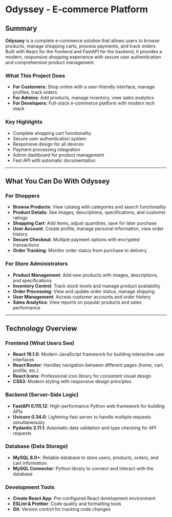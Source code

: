 # Odyssey - E-commerce Platform

## Summary

**Odyssey** is a complete e-commerce solution that allows users to browse products, manage shopping carts, process payments, and track orders. Built with React for the frontend and FastAPI for the backend, it provides a modern, responsive shopping experience with secure user authentication and comprehensive product management.

### What This Project Does
- **For Customers**: Shop online with a user-friendly interface, manage profiles, track orders
- **For Admins**: Add products, manage inventory, view sales analytics
- **For Developers**: Full-stack e-commerce platform with modern tech stack

### Key Highlights
-  Complete shopping cart functionality
-  Secure user authentication system
-  Responsive design for all devices
-  Payment processing integration
- Admin dashboard for product management
-  Fast API with automatic documentation

---

## What You Can Do With Odyssey

### For Shoppers
- **Browse Products**: View catalog with categories and search functionality
- **Product Details**: See images, descriptions, specifications, and customer ratings
- **Shopping Cart**: Add items, adjust quantities, save for later purchase
- **User Account**: Create profile, manage personal information, view order history
- **Secure Checkout**: Multiple payment options with encrypted transactions
- **Order Tracking**: Monitor order status from purchase to delivery

### For Store Administrators
- **Product Management**: Add new products with images, descriptions, and specifications
- **Inventory Control**: Track stock levels and manage product availability
- **Order Processing**: View and update order status, manage shipping
- **User Management**: Access customer accounts and order history
- **Sales Analytics**: View reports on popular products and sales performance

---

## Technology Overview

### Frontend (What Users See)
- **React 19.1.0**: Modern JavaScript framework for building interactive user interfaces
- **React Router**: Handles navigation between different pages (home, cart, profile, etc.)
- **React Icons**: Professional icon library for consistent visual design
- **CSS3**: Modern styling with responsive design principles

### Backend (Server-Side Logic)
- **FastAPI 0.115.12**: High-performance Python web framework for building APIs
- **Uvicorn 0.34.0**: Lightning-fast server to handle multiple requests simultaneously
- **Pydantic 2.11.1**: Automatic data validation and type checking for API requests

### Database (Data Storage)
- **MySQL 8.0+**: Reliable database to store users, products, orders, and cart information
- **MySQL Connector**: Python library to connect and interact with the database

### Development Tools
- **Create React App**: Pre-configured React development environment
- **ESLint & Prettier**: Code quality and formatting tools
- **Git**: Version control for tracking code changes




